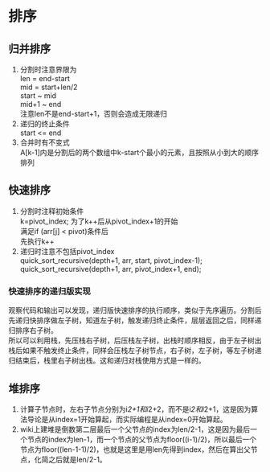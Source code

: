 # 排序

## 归并排序

1. 分割时注意界限为<br>
len = end-start<br>
mid = start+len/2<br>
start ~ mid<br>
mid+1 ~ end<br>
注意len不是end-start+1，否则会造成无限递归
2. 递归的终止条件<br>
start <= end
3. 合并时有不变式<br>
A[k-1]内是分割后的两个数组中k-start个最小的元素，且按照从小到大的顺序排列

## 快速排序

1. 分割时注释初始条件<br>
    k=pivot_index; 为了k++后从pivot_index+1的开始 <br>
    满足if (arr[j] < pivot)条件后 <br>
    先执行k++
2. 递归时注意不包括pivot_index<br>
    quick_sort_recursive(depth+1, arr, start, pivot_index-1); <br>
    quick_sort_recursive(depth+1, arr, pivot_index+1, end); <br>

### 快速排序的递归版实现

观察代码和输出可以发现，递归版快速排序的执行顺序，类似于先序遍历。分割后先递归快排序做左子树，知道左子树，触发递归终止条件，层层返回之后，同样递归排序右子树。<br>
所以可以利用栈，先压栈右子树，后压栈左子树，出栈时顺序相反，由于左子树出栈后如果不触发终止条件，同样会压栈左子树节点，右子树，左子树，等左子树递归结束后，栈里右子树出栈。这和递归对栈使用方式是一样的。

## 堆排序
1. 计算子节点时，左右子节点分别为i*2+1和i*2+2，而不是i*2和i*2+1，这是因为算法导论是从index=1开始算起，而实际编程是从index=0开始算起。
2. wiki上建堆是倒数第二层最后一个父节点的index为len/2-1，这是因为最后一个节点的index为len-1，而一个节点的父节点为floor((i-1)/2)，所以最后一个节点为floor((len-1-1)/2)，也就是这里是用len先得到index，然后在算出父节点，化简之后就是len/2-1。
